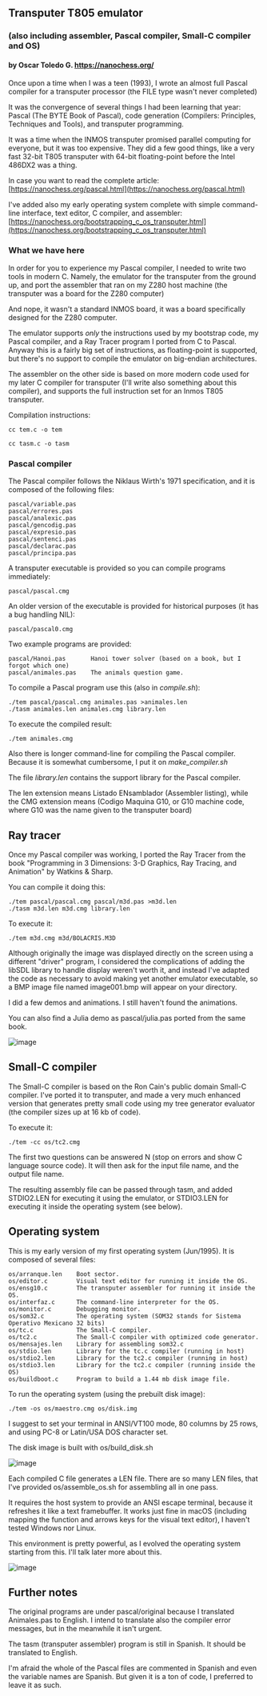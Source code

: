 ## Transputer T805 emulator
### (also including assembler, Pascal compiler, Small-C compiler and OS)
#### by Oscar Toledo G. https://nanochess.org/

Once upon a time when I was a teen (1993), I wrote an almost full Pascal compiler for a transputer processor (the FILE type wasn't never completed)

It was the convergence of several things I had been learning that year: Pascal (The BYTE Book of Pascal), code generation (Compilers: Principles, Techniques and Tools), and transputer programming.

It was a time when the INMOS transputer promised parallel computing for everyone, but it was too expensive. They did a few good things, like a very fast 32-bit T805 transputer with 64-bit floating-point before the Intel 486DX2 was a thing.

In case you want to read the complete article: [https://nanochess.org/pascal.html](https://nanochess.org/pascal.html)

I've added also my early operating system complete with simple command-line interface, text editor, C compiler, and assembler: [https://nanochess.org/bootstrapping_c_os_transputer.html](https://nanochess.org/bootstrapping_c_os_transputer.html)

### What we have here

In order for you to experience my Pascal compiler, I needed to write two tools in modern C. Namely, the emulator for the transputer from the ground up, and port the assembler that ran on my Z280 host machine (the transputer was a board for the Z280 computer)

And nope, it wasn't a standard INMOS board, it was a board specifically designed for the Z280 computer.

The emulator supports _only_ the instructions used by my bootstrap code, my Pascal compiler, and a Ray Tracer program I ported from C to Pascal. Anyway this is a fairly big set of instructions, as floating-point is supported, but there's no support to compile the emulator on big-endian architectures.

The assembler on the other side is based on more modern code used for my later C compiler for transputer (I'll write also something about this compiler), and supports the full instruction set for an Inmos T805 transputer.

Compilation instructions:

    cc tem.c -o tem
    
    cc tasm.c -o tasm

### Pascal compiler

The Pascal compiler follows the Niklaus Wirth's 1971 specification, and it is composed of the following files:

    pascal/variable.pas
    pascal/errores.pas
    pascal/analexic.pas
    pascal/gencodig.pas
    pascal/expresio.pas
    pascal/sentenci.pas
    pascal/declarac.pas
    pascal/principa.pas
    
A transputer executable is provided so you can compile programs immediately:

    pascal/pascal.cmg
    
An older version of the executable is provided for historical purposes (it has a bug handling NIL):

    pascal/pascal0.cmg
    
Two example programs are provided:

    pascal/Hanoi.pas       Hanoi tower solver (based on a book, but I forgot which one)
    pascal/animales.pas    The animals question game.

To compile a Pascal program use this (also in *compile.sh*):

    ./tem pascal/pascal.cmg animales.pas >animales.len
    ./tasm animales.len animales.cmg library.len
    
To execute the compiled result:

    ./tem animales.cmg
    
Also there is longer command-line for compiling the Pascal compiler. Because it is somewhat cumbersome, I put it on *make_compiler.sh*

The file *library.len* contains the support library for the Pascal compiler.

The len extension means Listado ENsamblador (Assembler listing), while the CMG extension means (Codigo Maquina G10, or G10 machine code, where G10 was the name given to the transputer board)
 
 
## Ray tracer

Once my Pascal compiler was working, I ported the Ray Tracer from the book "Programming in 3 Dimensions: 3-D Graphics, Ray Tracing, and Animation" by Watkins & Sharp.

You can compile it doing this:

    ./tem pascal/pascal.cmg pascal/m3d.pas >m3d.len
    ./tasm m3d.len m3d.cmg library.len
    
To execute it:

    ./tem m3d.cmg m3d/BOLACRIS.M3D
    
Although originally the image was displayed directly on the screen using a different "driver" program, I considered the complications of adding the libSDL library to handle display weren't worth it, and instead I've adapted the code as necessary to avoid making yet another emulator executable, so a BMP image file named image001.bmp will appear on your directory.

I did a few demos and animations. I still haven't found the animations.

You can also find a Julia demo as pascal/julia.pas ported from the same book.

![image](README.png)

## Small-C compiler

The Small-C compiler is based on the Ron Cain's public domain Small-C compiler. I've ported it to transputer, and made a very much enhanced version that generates pretty small code using my tree generator evaluator (the compiler sizes up at 16 kb of code).

To execute it:

    ./tem -cc os/tc2.cmg
    
The first two questions can be answered N (stop on errors and show C language source code). It will then ask for the input file name, and the output file name.

The resulting assembly file can be passed through tasm, and added STDIO2.LEN for executing it using the emulator, or STDIO3.LEN for executing it inside the operating system (see below).

## Operating system

This is my early version of my first operating system (Jun/1995). It is composed of several files:

    os/arranque.len    Boot sector.
    os/editor.c        Visual text editor for running it inside the OS.
    os/ensg10.c        The transputer assembler for running it inside the OS.
    os/interfaz.c      The command-line interpreter for the OS.
    os/monitor.c       Debugging monitor.
    os/som32.c         The operating system (SOM32 stands for Sistema Operativo Mexicano 32 bits)
    os/tc.c            The Small-C compiler.
    os/tc2.c           The Small-C compiler with optimized code generator.
    os/mensajes.len    Library for assembling som32.c
    os/stdio.len       Library for the tc.c compiler (running in host)
    os/stdio2.len      Library for the tc2.c compiler (running in host)
    os/stdio3.len      Library for the tc2.c compiler (running inside the OS)
    os/buildboot.c     Program to build a 1.44 mb disk image file.

To run the operating system (using the prebuilt disk image):

    ./tem -os os/maestro.cmg os/disk.img
    
I suggest to set your terminal in ANSI/VT100 mode, 80 columns by 25 rows, and using PC-8 or Latin/USA DOS character set.

The disk image is built with os/build_disk.sh

![image](README1.png)

Each compiled C file generates a LEN file. There are so many LEN files, that I've provided os/assemble_os.sh for assembling all in one pass.

It requires the host system to provide an ANSI escape terminal, because it refreshes it like a text framebuffer. It works just fine in macOS (including mapping the function and arrows keys for the visual text editor), I haven't tested Windows nor Linux.

This environment is pretty powerful, as I evolved the operating system starting from this. I'll talk later more about this.

![image](README2.png)


## Further notes

The original programs are under pascal/original because I translated Animales.pas to English. I intend to translate also the compiler error messages, but in the meanwhile it isn't urgent.

The tasm (transputer assembler) program is still in Spanish. It should be translated to English.

I'm afraid the whole of the Pascal files are commented in Spanish and even the variable names are Spanish. But given it is a ton of code, I preferred to leave it as such.
